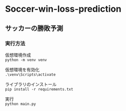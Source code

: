 # Soccer-win-loss-prediction

## サッカーの勝敗予測

### 実行方法
仮想環境作成<br>
`
python -m venv venv
`

仮想環境を有効化 <br>
`
.\venv\Scripts\activate
`

ライブラリのインストール<br>
`
pip install -r requirements.txt
`

実行<br>
`
python main.py
`

